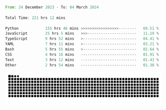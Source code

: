<!--START_SECTION:waka-->

```rust
From: 24 December 2023 - To: 04 March 2024

Total Time: 221 hrs 12 mins

Python            155 hrs 46 mins >>>>>>>>>>>>>>>>>--------   69.51 %
JavaScript        25 hrs 5 mins   >>>----------------------   11.19 %
TypeScript        9 hrs 52 mins   >------------------------   04.41 %
YAML              7 hrs 11 mins   >------------------------   03.21 %
Bash              5 hrs 55 mins   >------------------------   02.64 %
CSS               4 hrs 16 mins   -------------------------   01.91 %
Text              3 hrs 12 mins   -------------------------   01.43 %
Other             2 hrs 54 mins   -------------------------   01.30 %
```

<!--END_SECTION:waka-->


<picture>
  <source media="(prefers-color-scheme: dark)" srcset="https://raw.githubusercontent.com/jeerawut97/jeerawut97/output/github-contribution-grid-snake.svg">
  <img alt="github contribution grid snake animation" src="https://raw.githubusercontent.com/jeerawut97/jeerawut97/output/github-contribution-grid-snake.svg">
</picture>
